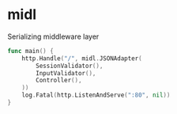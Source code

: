 # midl

Serializing middleware layer

```go
func main() {
	http.Handle("/", midl.JSONAdapter(
		SessionValidator(),
		InputValidator(),
		Controller(),
	))
	log.Fatal(http.ListenAndServe(":80", nil))
}
``` 
